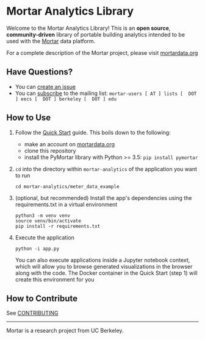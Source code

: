 # Mortar Analytics Library

Welcome to the Mortar Analytics Library!
This is an **open source**, **community-driven** library of portable building analytics intended to be used with the [Mortar](https://mortardata.org/) data platform.

For a complete description of the Mortar project, please visit [mortardata.org](https://mortardata.org/)

## Have Questions?

- You can [create an issue](https://github.com/SoftwareDefinedBuildings/mortar-analytics/issues/new)
- You can [subscribe](https://lists.eecs.berkeley.edu/sympa/subscribe/mortar-users) to the mailing list: `mortar-users [ AT ] lists [  DOT ] eecs [  DOT ] berkeley [  DOT ] edu`

## How to Use

1. Follow the [Quick Start](https://mortardata.org/docs/quick-start/) guide. This boils down to the following:
    - make an account on [mortardata.org](https://mortardata.org/)
    - clone this repository
    - install the PyMortar library with Python >= 3.5:
        `pip install pymortar`

2. `cd` into the directory within `mortar-analytics` of the application you want to run

    ```
    cd mortar-analytics/meter_data_example
    ```

3. (optional, but recommended) Install the app's dependencies using the requirements.txt in a virtual environment

    ```
    python3 -m venv venv
    source venv/bin/activate
    pip install -r requirements.txt
    ```

4. Execute the application

    ```
    python -i app.py
    ```

    You can also execute applications inside a Jupyter notebook context, which will allow you to browse generated visualizations in the browser along with the code.
    The Docker container in the Quick Start (step 1) will create this environment for you

## How to Contribute

See [CONTRIBUTING](https://github.com/SoftwareDefinedBuildings/mortar-analytics/blob/master/CONTRIBUTING.md)

---

Mortar is a research project from UC Berkeley.
